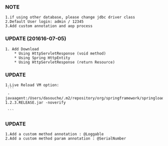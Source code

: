 ### NOTE
	1.if using other database, please change jdbc driver class
	2.Default User login: admin / 12345
	3.Add custom annotation and aop process

### UPDATE (201616-07-05)
    1. Add Download
        * Using HttpServletResponse (void method)
        * Using Spring HttpEntity
        * Using HttpServletResponse (return Resource)

### UPDATE
    1.Live Reload VM option:
     ```
     -javaagent:/Users/dasouche/.m2/repository/org/springframework/springloaded/1.2.3.RELEASE/springloaded-1.2.3.RELEASE.jar -noverify

     ```

### UPDATE
    1.Add a custom method annotation : @Loggable
    2.Add a custom method param annotation : @SerialNumber



